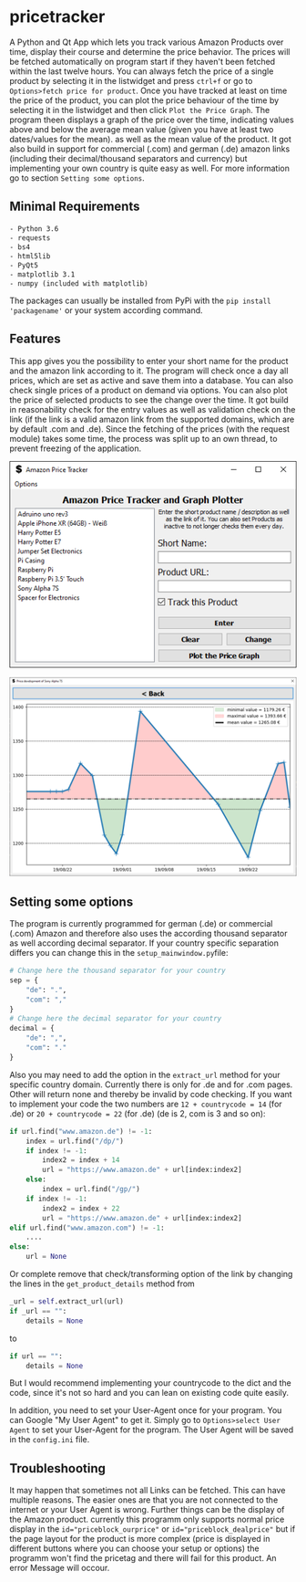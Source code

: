 # pricetracker

A Python and Qt App which lets you track various Amazon Products over time, display their course and determine the price behavior. The prices will be fetched automatically on program start if they haven't been fetched within the last twelve hours. You can always fetch the price of a single product by selecting it in the listwidget and press `ctrl+f` or go to `Options>fetch price for product`. Once you have tracked at least on time the price of the product, you can plot the price behaviour of the time by selecting it in the listwidget and then click `Plot the Price Graph`. The program theen displays a graph of the price over the time, indicating values above and below the average mean value (given you have at least two dates/values for the mean). as well as the mean value of the product. It got also build in support for commercial (.com) and german (.de) amazon links (including their decimal/thousand separators and currency) but implementing your own country is quite easy as well. For more information go to section `Setting some options`.

## Minimal Requirements

```
- Python 3.6
- requests
- bs4
- html5lib
- PyQt5
- matplotlib 3.1
- numpy (included with matplotlib)
```
The packages can usually be installed from PyPi with the `pip install 'packagename'` or your system according command.

## Features

This app gives you the possibility to enter your short name for the product and the amazon link according to it. The program will check once a day all prices, which are set as active and save them into a database. You can also check single prices of a product on demand via options. You can also plot the price of selected products to see the change over the time. It got build in reasonability check for the entry values as well as validation check on the link (if the link is a valid amazon link from the supported domains, which are by default .com and .de). Since the fetching of the prices (with the request module) takes some time, the process was split up to an own thread, to prevent freezing of the application.


![Mainwindow](https://github.com/AndreWohnsland/pricetracker/blob/master/gui/pictures/app_example.PNG "mainscreen")


![Plotwindow](https://github.com/AndreWohnsland/pricetracker/blob/master/gui/pictures/plot_example.PNG "plotscreen")


## Setting some options

The program is currently programmed for german (.de) or commercial (.com) Amazon and therefore also uses the according thousand separator as well according decimal separator. If your country specific separation differs you can change this in the `setup_mainwindow.py`file:

```python
# Change here the thousand separator for your country
sep = {
	"de": ".",
	"com": ","
}
# Change here the decimal separator for your country
decimal = {
	"de": ",",
	"com": "."
}
```

Also you may need to add the option in the `extract_url` method for your specific country domain. Currently there is only for .de and for .com pages. Other will return none and thereby be invalid by code checking. If you want to implement your code the two numbers are `12 + countrycode = 14` (for .de) or `20 + countrycode = 22` (for .de) (de is 2, com is 3 and so on):
```python
if url.find("www.amazon.de") != -1:
	index = url.find("/dp/")
	if index != -1:
		index2 = index + 14
		url = "https://www.amazon.de" + url[index:index2]
	else:
		index = url.find("/gp/")
	if index != -1:
		index2 = index + 22
		url = "https://www.amazon.de" + url[index:index2]
elif url.find("www.amazon.com") != -1:
	....
else:
	url = None
```

Or complete remove that check/transforming option of the link by changing the lines in the `get_product_details` method from

```python
_url = self.extract_url(url)
if _url == "":
	details = None
```

to

```python
if url == "":
	details = None
```
But I would recommend implementing your countrycode to the dict and the code, since it's not so hard and you can lean on existing code quite easily.

In addition, you need to set your User-Agent once for your program. You can Google "My User Agent" to get it. Simply go to `Options>select User Agent` to set your User-Agent for the program. The User Agent will be saved in the `config.ini` file.

## Troubleshooting

It may happen that sometimes not all Links can be fetched. This can have multiple reasons. The easier ones are that you are not connected to the internet or your User Agent is wrong. Further things can be the display of the Amazon product. currently this programm only supports normal price display in the `id="priceblock_ourprice"` or `id="priceblock_dealprice"` but if the page layout for the product is more complex (price is displayed in different buttons where you can choose your setup or options) the programm won't find the pricetag and there will fail for this product. An error Message will occour.